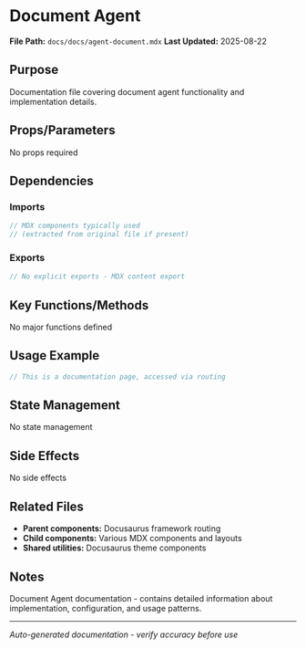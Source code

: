 # Document Agent

**File Path:** `docs/docs/agent-document.mdx`
**Last Updated:** 2025-08-22

## Purpose
Documentation file covering document agent functionality and implementation details.

## Props/Parameters
No props required

## Dependencies

### Imports
```javascript
// MDX components typically used
// (extracted from original file if present)
```

### Exports
```javascript
// No explicit exports - MDX content export
```

## Key Functions/Methods
No major functions defined

## Usage Example
```javascript
// This is a documentation page, accessed via routing
```

## State Management
No state management

## Side Effects
No side effects

## Related Files
- **Parent components:** Docusaurus framework routing
- **Child components:** Various MDX components and layouts
- **Shared utilities:** Docusaurus theme components

## Notes
Document Agent documentation - contains detailed information about implementation, configuration, and usage patterns.

---
*Auto-generated documentation - verify accuracy before use*
